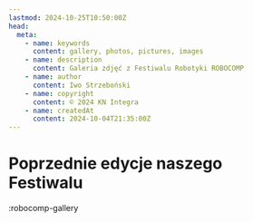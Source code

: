 ```yaml
---
lastmod: 2024-10-25T10:50:00Z
head:
  meta:
    - name: keywords
      content: gallery, photos, pictures, images
    - name: description
      content: Galeria zdjęć z Festiwalu Robotyki ROBOCOMP
    - name: author
      content: Iwo Strzeboński
    - name: copyright
      content: © 2024 KN Integra
    - name: createdAt
      content: 2024-10-04T21:35:00Z
---
```


# Poprzednie edycje naszego Festiwalu

<!-- markdownlint-disable MD003 MD007 -->
:robocomp-gallery
<!-- markdownlint-enable MD003 MD007 -->

